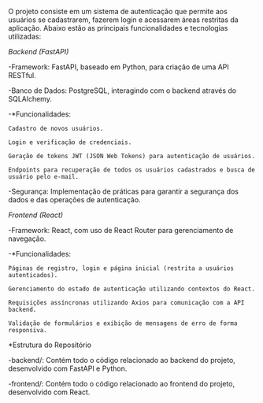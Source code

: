 O projeto consiste em um sistema de autenticação que permite aos usuários se cadastrarem, fazerem login e acessarem áreas restritas da aplicação. Abaixo estão as principais funcionalidades e tecnologias utilizadas:

*Backend (FastAPI)*

  -Framework: FastAPI, baseado em Python, para criação de uma API RESTful.
  
  -Banco de Dados: PostgreSQL, interagindo com o backend através do SQLAlchemy.


  -*Funcionalidades:
  
    Cadastro de novos usuários.
    
    Login e verificação de credenciais.
    
    Geração de tokens JWT (JSON Web Tokens) para autenticação de usuários.
    
    Endpoints para recuperação de todos os usuários cadastrados e busca de usuário pelo e-mail.
    
  -Segurança: Implementação de práticas para garantir a segurança dos dados e das operações de autenticação.
  
*Frontend (React)*

  -Framework: React, com uso de React Router para gerenciamento de navegação.
  
  -*Funcionalidades:
  
    Páginas de registro, login e página inicial (restrita a usuários autenticados).
    
    Gerenciamento do estado de autenticação utilizando contextos do React.
    
    Requisições assíncronas utilizando Axios para comunicação com a API backend.
    
    Validação de formulários e exibição de mensagens de erro de forma responsiva.
    
*Estrutura do Repositório

  -backend/: Contém todo o código relacionado ao backend do projeto, desenvolvido com FastAPI e Python.
  
  -frontend/: Contém todo o código relacionado ao frontend do projeto, desenvolvido com React.
